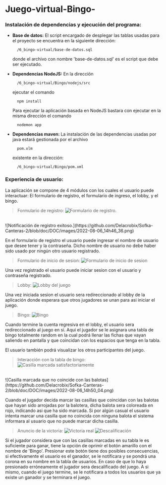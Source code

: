 # Juego-virtual-Bingo-

### <strong>Instalación de dependencias y ejecución del programa:</strong><a name="id19"></a>

- <strong>Base de datos:</strong> El script encargado de desplegar las tablas usadas para el proyecto se encuentra en la siguiente dirección: 

        /6_bingo-virtual/base-de-datos.sql

    donde el archivo con nombre 'base-de-datos.sql' es el script que debe ser ejecutado.

- <strong>Dependencias NodeJS:</strong> En la dirección

        /6_bingo-virtual/Bingo/nodejs/src

    ejecutar el comando

        npm install

    Para ejecutar la aplicación basada en NodeJS bastara con ejecutar en la misma dirección el comando

        nodemon app

- <strong>Dependencias maven: </strong> La instalación de las dependencias usadas por java estará gestionada por el archivo

        pom.xlm

    existente en la dirección:

        /6_bingo-virtual/Bingo/pom.xml

### <strong>Experiencia de usuario:</strong> <a name="id20"></a>

La aplicación se compone de 4 módulos con los cuales el usuario puede interactuar: El formulario de registro, el formulario de ingreso, el lobby, y el bingo.

> Formulario de registro:
    ![Formulario de registro.](https://github.com/Delacrobix/Sofka-Canteras-2/blob/doc/DOC/images/2022-08-06_14h43_25.png)
<br>
    ![Notificación de registro exitoso.](https://github.com/Delacrobix/Sofka-Canteras-2/blob/doc/DOC/images/2022-08-06_14h46_36.png)

En el formulario de registro el usuario puede ingresar el nombre de usuario que desee tener y la contraseña. Dicho nombre de usuario no debe haber sido usado por ningún otro usuario registrado.

> Formulario de inicio de sesion:
    ![Formulario de inicio de sesion](https://github.com/Delacrobix/Sofka-Canteras-2/blob/doc/DOC/images/2022-08-06_14h47_16.png)

Una vez registrado el usuario puede iniciar sesion con el usuario y contraseña registrado.

> Lobby:
    ![Lobby del juego](https://github.com/Delacrobix/Sofka-Canteras-2/blob/doc/DOC/images/2022-08-06_14h48_01.png)

Una vez iniciada sesion el usuario sera redireccionado al lobby de la aplicación donde esperara que otros jugadores se unan para asi iniciar el juego.

> Bingo:
    ![Bingo](https://github.com/Delacrobix/Sofka-Canteras-2/blob/doc/DOC/images/2022-08-06_14h48_51.png)

Cuando termine la cuenta regresiva en el lobby, el usuario sera redireccionado al juego en si. Aqui el jugador se le asignara una tabla de bingo totalmente random en la cual podrá llenar las fichas que vayan saliendo en pantalla y que coincidan con los espacios que tenga en la tabla.

El usuario también podrá visualizar los otros participantes del juego.

> Interacción con la tabla de bingo:<br>
    ![Casilla marcada satisfactoriamente](https://github.com/Delacrobix/Sofka-Canteras-2/blob/doc/DOC/images/2022-08-06_14h49_35.png)
<br>
    ![Casilla marcada que no coincide con las balotas](https://github.com/Delacrobix/Sofka-Canteras-2/blob/doc/DOC/images/2022-08-06_14h50_04.png)

Cuando el jugador decida marcar las casillas que coincidan con las balotas que hayan sido arrojadas por la balotera, dicha balota sera coloreada en rojo, indicando asi que ha sido marcada. Si por algún casual el usuario intenta marcar una casilla que no coincida con ninguna balota el sistema informara al usuario que no puede marcar dicha casilla.

> Anuncio de la victoria:
    ![Victoria real](https://github.com/Delacrobix/Sofka-Canteras-2/blob/doc/DOC/images/2022-08-06_14h55_09.png)
    ![Descalificación](https://github.com/Delacrobix/Sofka-Canteras-2/blob/doc/DOC/images/2022-08-06_14h50_55.png)

Si el jugador considera que con las casillas marcadas en su tabla le es suficiente para ganar, tiene la opción de oprimir el botón amarillo con el nombre de 'Bingo'. Presionar este botón tiene dos posibles consecuencias, si efectivamente el usuario es el ganador, se le notificara y se pondrá una corona en su nombre en la tabla de usuarios. En caso de que lo haya presionado erróneamente el jugador sera descalificado del juego. A si mismo, cuando el juego termine, se le notificara a todos los usuarios que ya existe un ganador y se terminara el juego.
